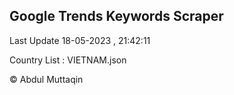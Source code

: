 

## Google Trends Keywords Scraper 
 
Last Update 18-05-2023 , 21:42:11

Country List :
VIETNAM.json



© Abdul Muttaqin 
